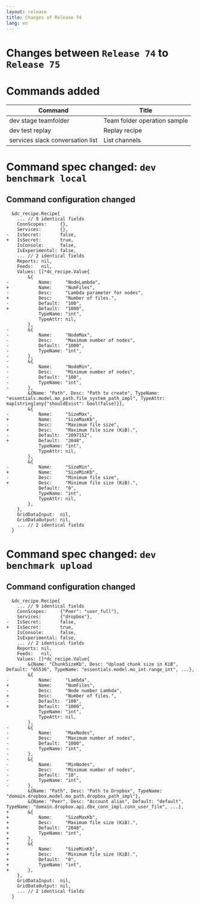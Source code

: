 ```yaml
---
layout: release
title: Changes of Release 74
lang: en
---
```


# Changes between `Release 74` to `Release 75`

# Commands added


| Command                          | Title                        |
|----------------------------------|------------------------------|
| dev stage teamfolder             | Team folder operation sample |
| dev test replay                  | Replay recipe                |
| services slack conversation list | List channels                |



# Command spec changed: `dev benchmark local`



## Command configuration changed


```
  &dc_recipe.Recipe{
  	... // 9 identical fields
  	ConnScopes:     {},
  	Services:       {},
- 	IsSecret:       false,
+ 	IsSecret:       true,
  	IsConsole:      false,
  	IsExperimental: false,
  	... // 2 identical fields
  	Reports: nil,
  	Feeds:   nil,
  	Values: []*dc_recipe.Value{
  		&{
- 			Name:     "NodeLambda",
+ 			Name:     "NumFiles",
- 			Desc:     "Lambda parameter for nodes",
+ 			Desc:     "Number of files.",
- 			Default:  "100",
+ 			Default:  "1000",
  			TypeName: "int",
  			TypeAttr: nil,
  		},
- 		&{
- 			Name:     "NodeMax",
- 			Desc:     "Maximum number of nodes",
- 			Default:  "1000",
- 			TypeName: "int",
- 		},
- 		&{
- 			Name:     "NodeMin",
- 			Desc:     "Minimum number of nodes",
- 			Default:  "100",
- 			TypeName: "int",
- 		},
  		&{Name: "Path", Desc: "Path to create", TypeName: "essentials.model.mo_path.file_system_path_impl", TypeAttr: map[string]any{"shouldExist": bool(false)}},
  		&{
- 			Name:     "SizeMax",
+ 			Name:     "SizeMaxKb",
- 			Desc:     "Maximum file size",
+ 			Desc:     "Maximum file size (KiB).",
- 			Default:  "2097152",
+ 			Default:  "2048",
  			TypeName: "int",
  			TypeAttr: nil,
  		},
  		&{
- 			Name:     "SizeMin",
+ 			Name:     "SizeMinKb",
- 			Desc:     "Minimum file size",
+ 			Desc:     "Minimum file size (KiB).",
  			Default:  "0",
  			TypeName: "int",
  			TypeAttr: nil,
  		},
  	},
  	GridDataInput:  nil,
  	GridDataOutput: nil,
  	... // 2 identical fields
  }
```
# Command spec changed: `dev benchmark upload`



## Command configuration changed


```
  &dc_recipe.Recipe{
  	... // 9 identical fields
  	ConnScopes:     {"Peer": "user_full"},
  	Services:       {"dropbox"},
- 	IsSecret:       false,
+ 	IsSecret:       true,
  	IsConsole:      false,
  	IsExperimental: false,
  	... // 2 identical fields
  	Reports: nil,
  	Feeds:   nil,
  	Values: []*dc_recipe.Value{
  		&{Name: "ChunkSizeKb", Desc: "Upload chunk size in KiB", Default: "65536", TypeName: "essentials.model.mo_int.range_int", ...},
  		&{
- 			Name:     "Lambda",
+ 			Name:     "NumFiles",
- 			Desc:     "Node number Lambda",
+ 			Desc:     "Number of files.",
- 			Default:  "100",
+ 			Default:  "1000",
  			TypeName: "int",
  			TypeAttr: nil,
  		},
- 		&{
- 			Name:     "MaxNodes",
- 			Desc:     "Maximum number of nodes",
- 			Default:  "1000",
- 			TypeName: "int",
- 		},
- 		&{
- 			Name:     "MinNodes",
- 			Desc:     "Minimum number of nodes",
- 			Default:  "10",
- 			TypeName: "int",
- 		},
  		&{Name: "Path", Desc: "Path to Dropbox", TypeName: "domain.dropbox.model.mo_path.dropbox_path_impl"},
  		&{Name: "Peer", Desc: "Account alias", Default: "default", TypeName: "domain.dropbox.api.dbx_conn_impl.conn_user_file", ...},
+ 		&{
+ 			Name:     "SizeMaxKb",
+ 			Desc:     "Maximum file size (KiB).",
+ 			Default:  "2048",
+ 			TypeName: "int",
+ 		},
+ 		&{
+ 			Name:     "SizeMinKb",
+ 			Desc:     "Minimum file size (KiB).",
+ 			Default:  "0",
+ 			TypeName: "int",
+ 		},
  	},
  	GridDataInput:  nil,
  	GridDataOutput: nil,
  	... // 2 identical fields
  }
```
